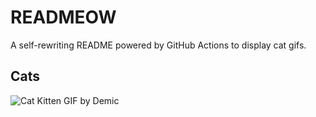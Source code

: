 # READMEOW

A self-rewriting README powered by GitHub Actions to display cat gifs.

## Cats

![Cat Kitten GIF by Demic](https://media0.giphy.com/media/v1.Y2lkPTlhY2QwMmRhd290a3BueWJ0MThvM2F1Z3pxYWN4NnZocHJicXIxa3U3M3RrNWJrMCZlcD12MV9naWZzX3NlYXJjaCZjdD1n/3oriO0OEd9QIDdllqo/200.gif)
